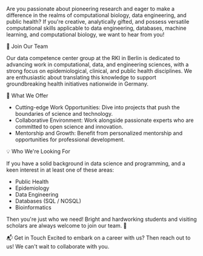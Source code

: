 Are you passionate about pioneering research and eager to make a difference in the realms of computational biology, data engineering, and public health? If you're creative, analytically gifted, and possess versatile computational skills applicable to data engineering, databases, machine learning, and computational biology, we want to hear from you!

🧠 Join Our Team

Our data competence center group at the RKI in Berlin is dedicated to advancing work in computational, data, and engineering sciences, with a strong focus on epidemiological, clinical, and public health disciplines. We are enthusiastic about translating this knowledge to support groundbreaking health initiatives nationwide in Germany.

🌟 What We Offer
- Cutting-edge Work Opportunities: Dive into projects that push the boundaries of science and technology.
- Collaborative Environment: Work alongside passionate experts who are committed to open science and innovation.
- Mentorship and Growth: Benefit from personalized mentorship and opportunities for professional development.

💡 Who We're Looking For

If you have a solid background in data science and programming, and a keen interest in at least one of these areas:
- Public Health
- Epidemiology
- Data Engineering
- Databases (SQL / NOSQL) 
- Bioinformatics 

Then you're just who we need! Bright and hardworking students and visiting scholars are always welcome to join our team. 🚀

📬 Get in Touch
Excited to embark on a career with us? Then reach out to us! We can't wait to collaborate with you.
